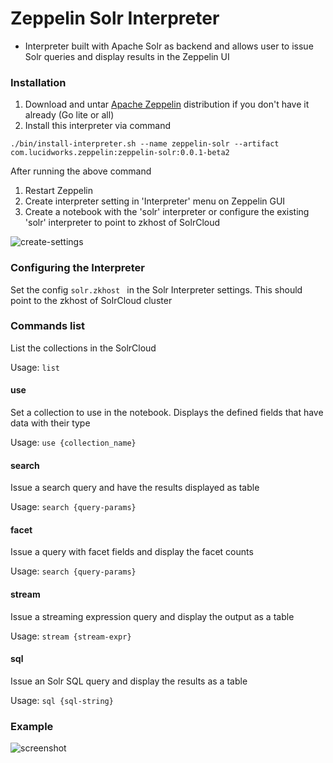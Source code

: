 # Zeppelin Solr Interpreter

* Interpreter built with Apache Solr as backend and allows user to issue Solr queries and display results in the Zeppelin UI

### Installation
1. Download and untar [Apache Zeppelin](https://zeppelin.apache.org/download.html) distribution if you don't have it already (Go lite or all)
2. Install this interpreter via command

```apple js
./bin/install-interpreter.sh --name zeppelin-solr --artifact com.lucidworks.zeppelin:zeppelin-solr:0.0.1-beta2
```

After running the above command

1. Restart Zeppelin
2. Create interpreter setting in 'Interpreter' menu on Zeppelin GUI
3. Create a notebook with the 'solr' interpreter or configure the existing 'solr' interpreter to point to zkhost of SolrCloud

![create-settings](https://raw.githubusercontent.com/lucidworks/zeppelin-solr/master/images/create-interp-setting.png)

### Configuring the Interpreter
Set the config `solr.zkhost ` in the Solr Interpreter settings. This should point to the zkhost of SolrCloud cluster

### Commands list
List the collections in the SolrCloud

Usage: `list`

#### use
Set a collection to use in the notebook. Displays the defined fields that have data with their type

Usage: `use {collection_name}`

#### search
Issue a search query and have the results displayed as table

Usage: `search {query-params}`

#### facet
Issue a query with facet fields and display the facet counts

Usage: `search {query-params}`

#### stream
Issue a streaming expression query and display the output as a table

Usage: `stream {stream-expr}`

#### sql
Issue an Solr SQL query and display the results as a table

Usage: `sql {sql-string}`

### Example

![screenshot](http://i.imgur.com/DmNIj3T.png)
